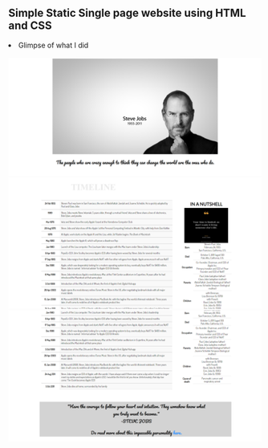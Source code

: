 <h2>Simple Static Single page website using HTML and CSS</h2>

<li>Glimpse of what I did</li>
<br />
<img src="ss1.png"></img>
<br />
<img src="ss2.png"></img>
<br />
<img src="ss3.png"></img>
